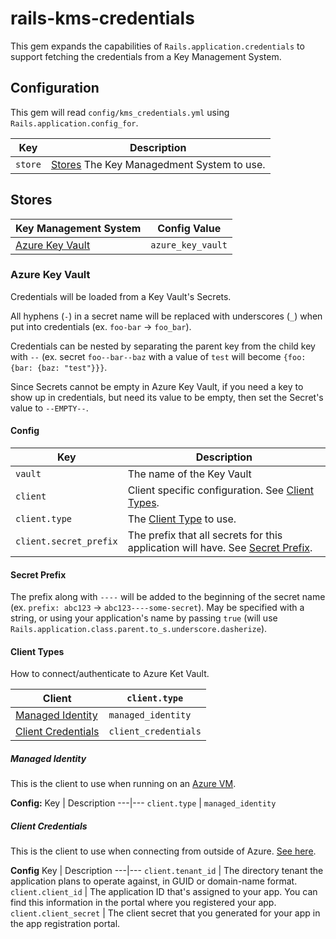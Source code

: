 # rails-kms-credentials

This gem expands the capabilities of `Rails.application.credentials` to support fetching the credentials from a Key Management System.

## Configuration
This gem will read `config/kms_credentials.yml` using `Rails.application.config_for`.

Key | Description
---|---
`store` | [Stores](#stores) The Key Managedment System to use.

## Stores

Key Management System | Config Value
---|---
[Azure Key Vault](#azure-key-vault) | `azure_key_vault`

### Azure Key Vault
Credentials will be loaded from a Key Vault's Secrets.

All hyphens (`-`) in a secret name will be replaced with underscores (`_`) when put into credentials (ex. `foo-bar` -> `foo_bar`).

Credentials can be nested by separating the parent key from the child key with `--` (ex. secret `foo--bar--baz` with a value of `test` will become `{foo: {bar: {baz: "test"}}}`.

Since Secrets cannot be empty in Azure Key Vault, if you need a key to show up in credentials, but need its value to be empty, then set the Secret's value to `--EMPTY--`.

#### Config
Key | Description
---|---
`vault` | The name of the Key Vault
`client` | Client specific configuration. See [Client Types](#client-types).
`client.type` | The [Client Type](#client-types) to use.
`client.secret_prefix` | The prefix that all secrets for this application will have. See [Secret Prefix](#secret-prefix).

#### Secret Prefix
The prefix along with `----` will be added to the beginning of the secret name (ex. `prefix: abc123` -> `abc123----some-secret`). May be specified with a string, or using your application's name by passing `true` (will use `Rails.application.class.parent.to_s.underscore.dasherize`).


#### Client Types

How to connect/authenticate to Azure Ket Vault.

Client | `client.type`
---|---
[Managed Identity](#managed-identity) | `managed_identity`
[Client Credentials](#client-credentials) | `client_credentials`


##### Managed Identity
This is the client to use when running on an [Azure VM](https://learn.microsoft.com/en-us/azure/active-directory/managed-identities-azure-resources/how-to-use-vm-token).

**Config:**
Key | Description
---|---
`client.type` | `managed_identity`


##### Client Credentials
This is the client to use when connecting from outside of Azure. [See here](https://learn.microsoft.com/en-us/azure/active-directory/develop/v2-oauth2-client-creds-grant-flow).

**Config**
Key | Description
---|---
`client.tenant_id` | The directory tenant the application plans to operate against, in GUID or domain-name format.
`client.client_id` | The application ID that's assigned to your app. You can find this information in the portal where you registered your app.
`client.client_secret` | The client secret that you generated for your app in the app registration portal.
